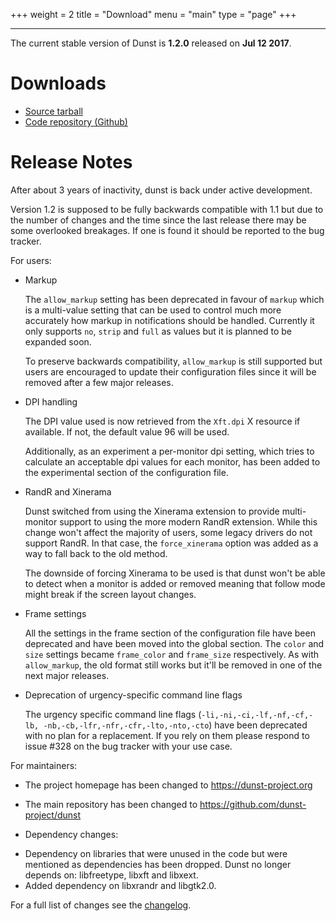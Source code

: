 +++
weight = 2
title = "Download"
menu = "main"
type = "page"
+++
***

The current stable version of Dunst is **1.2.0** released on **Jul 12 2017**.

# Downloads

* [Source tarball](https://github.com/dunst-project/dunst/archive/v1.2.0.tar.gz)
* [Code repository (Github)](https://github.com/dunst-project/dunst)

# Release Notes

After about 3 years of inactivity, dunst is back under active development.

Version 1.2 is supposed to be fully backwards compatible with 1.1 but due to
the number of changes and the time since the last release there may be some
overlooked breakages. If one is found it should be reported to the bug tracker.

For users:

* Markup

    The `allow_markup` setting has been deprecated in favour of `markup` which
    is a multi-value setting that can be used to control much more accurately
    how markup in notifications should be handled. Currently it only supports
    `no`, `strip` and `full` as values but it is planned to be expanded soon.

    To preserve backwards compatibility, `allow_markup` is still supported but
    users are encouraged to update their configuration files since it will be
    removed after a few major releases.

* DPI handling

    The DPI value used is now retrieved from the `Xft.dpi` X resource if
    available. If not, the default value 96 will be used.

    Additionally, as an experiment a per-monitor dpi setting, which tries to
    calculate an acceptable dpi values for each monitor, has been added to the
    experimental section of the configuration file.

* RandR and Xinerama

    Dunst switched from using the Xinerama extension to provide multi-monitor
    support to using the more modern RandR extension. While this change won't
    affect the majority of users, some legacy drivers do not support RandR. In
    that case, the `force_xinerama` option was added as a way to fall back to
    the old method.

    The downside of forcing Xinerama to be used is that dunst won't be able to
    detect when a monitor is added or removed meaning that follow mode might
    break if the screen layout changes.

* Frame settings

    All the settings in the frame section of the configuration file have been
    deprecated and have been moved into the global section. The `color` and `size`
    settings became `frame_color` and `frame_size` respectively. As with
    `allow_markup`, the old format still works but it'll be removed in one of the
    next major releases.

* Deprecation of urgency-specific command line flags

    The urgency specific command line flags (`-li,-ni,-ci,-lf,-nf,-cf,-lb,
    -nb,-cb,-lfr,-nfr,-cfr,-lto,-nto,-cto`) have been deprecated with no
    plan for a replacement. If you rely on them please respond to issue #328 on
    the bug tracker with your use case.

For maintainers:

* The project homepage has been changed to https://dunst-project.org
* The main repository has been changed to https://github.com/dunst-project/dunst

* Dependency changes:
 - Dependency on libraries that were unused in the code but were mentioned as
   dependencies has been dropped. Dunst no longer depends on: libfreetype,
   libxft and libxext.
 - Added dependency on libxrandr and libgtk2.0.

For a full list of changes see the [changelog](/changelog/).
